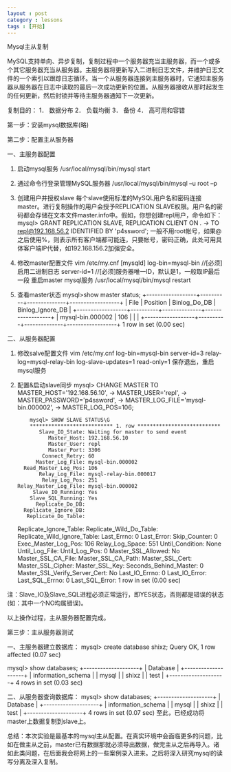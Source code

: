 ```yaml
---
layout : post
category : lessons
tags : [开始]
---
```

Mysql主从复制



MySQL支持单向、异步复制，复制过程中一个服务器充当主服务器，而一个或多个其它服务器充当从服务器。主服务器将更新写入二进制日志文件，并维护日志文件的一个索引以跟踪日志循环。当一个从服务器连接到主服务器时，它通知主服务器从服务器在日志中读取的最后一次成功更新的位置。从服务器接收从那时起发生的任何更新，然后封锁并等待主服务器通知下一次更新。

复制目的：
1．	数据分布
2．	负载均衡
3．	备份
4．	高可用和容错


第一步：安装mysql数据库(略)

第二步：配置主从服务器

一、主服务器配置
1.	启动mysql服务
/usr/local/mysql/bin/mysql start

2.	通过命令行登录管理MySQL服务器
/usr/local/mysql/bin/mysql –u root –p

3.	创建用户并授权slave
每个slave使用标准的MySQL用户名和密码连接master。进行复制操作的用户会授予REPLICATION SLAVE权限。用户名的密码都会存储在文本文件master.info中。假如，你想创建repl用户，命令如下：
mysql> GRANT REPLICATION SLAVE, REPLICATION CLIENT ON *.*
-> TO repl@192.168.56.2 IDENTIFIED BY 'p4ssword'; 
一般不用root帐号，如果@之后使用%，则表示所有客户端都可能连，只要帐号，密码正确，此处可用具体客户端IP代替，如192.168.156.2加强安全。

4.	修改master配置文件
vim /etc/my.cnf
[mysqld]
log-bin=mysql-bin   //[必须]启用二进制日志
server-id=1         //[必须]服务器唯一ID，默认是1，一般取IP最后一段
重启master mysql服务
/usr/local/mysql/bin/mysql restart

5.	查看master状态
	mysql>show master status;
	+------------------+----------+--------------+------------------+
	| File             | Position | Binlog_Do_DB | Binlog_Ignore_DB |
	+------------------+----------+--------------+------------------+
	| mysql-bin.000002 |      106 |              |                  |
	+------------------+----------+--------------+------------------+
1	row in set (0.00 sec)




二、从服务器配置
1.	修改salve配置文件
vim /etc/my.cnf
log-bin=mysql-bin
server-id=3
relay-log=mysql-relay-bin
log-slave-updates=1
read-only=1
保存退出，重启mysql服务

2.	配置&启动slave同步
mysql> CHANGE MASTER TO MASTER_HOST='192.168.56.10',
    -> MASTER_USER='repl',
    -> MASTER_PASSWORD='p4ssword',
    -> MASTER_LOG_FILE='mysql-bin.000002',
-> MASTER_LOG_POS=106;

			mysql> SHOW SLAVE STATUS\G
			*************************** 1. row ***************************
               Slave_IO_State: Waiting for master to send event
                  Master_Host: 192.168.56.10
                  Master_User: repl
                  Master_Port: 3306
                Connect_Retry: 60
              Master_Log_File: mysql-bin.000002
          Read_Master_Log_Pos: 106
               Relay_Log_File: mysql-relay-bin.000017
                Relay_Log_Pos: 251
        Relay_Master_Log_File: mysql-bin.000002
             Slave_IO_Running: Yes
            Slave_SQL_Running: Yes
              Replicate_Do_DB: 
          Replicate_Ignore_DB: 
           Replicate_Do_Table: 
       Replicate_Ignore_Table: 
      Replicate_Wild_Do_Table: 
  Replicate_Wild_Ignore_Table: 
                   Last_Errno: 0
                   Last_Error: 
                 Skip_Counter: 0
          Exec_Master_Log_Pos: 106
              Relay_Log_Space: 551
              Until_Condition: None
               Until_Log_File: 
                Until_Log_Pos: 0
           Master_SSL_Allowed: No
           Master_SSL_CA_File: 
           Master_SSL_CA_Path: 
              Master_SSL_Cert: 
            Master_SSL_Cipher: 
               Master_SSL_Key: 
        Seconds_Behind_Master: 0
Master_SSL_Verify_Server_Cert: No
                Last_IO_Errno: 0
                Last_IO_Error: 
               Last_SQL_Errno: 0
               Last_SQL_Error: 
1 row in set (0.00 sec)
		
注：Slave_IO及Slave_SQL进程必须正常运行，即YES状态，否则都是错误的状态(如：其中一个NO均属错误)。

以上操作过程，主从服务器配置完成。

第三步：主从服务器测试

一、主服务器建立数据库：
mysql> create database shixz;
Query OK, 1 row affected (0.07 sec)

mysql> show databases;
+--------------------+
| Database           |
+--------------------+
| information_schema |
| mysql              |
| shixz              |
| test               |
+--------------------+
4 rows in set (0.03 sec)







二、从服务器查询数据库：
	mysql> show databases;
+--------------------+
| Database           |
+--------------------+
| information_schema |
| mysql              |
| shixz              |
| test               |
+--------------------+
4 rows in set (0.07 sec)
至此，已经成功将master上数据复制到slave上。

总结：本次实验是最基本的mysql主从配置。在真实环境中会面临更多的问题，比如在做主从之前，master已有数据那就必须导出数据，做完主从之后再导入。诸如此类问题，在后面我会将网上的一些案例录入进来。之后将深入研究mysql的读写分离及深入复制。

